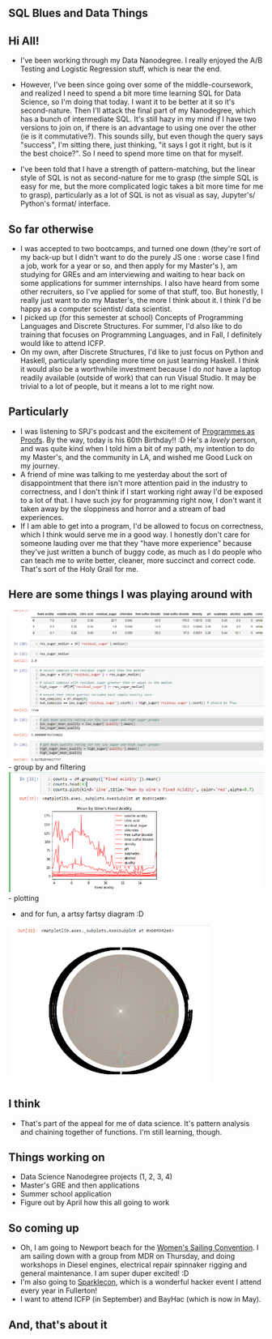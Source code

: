 ## SQL Blues and Data Things

## Hi All!
- I've been working through my Data Nanodegree. I really enjoyed the A/B Testing and Logistic Regression 
  stuff, which is near the end. 
- However, I've been since going over some of the middle-coursework, and realized I need to spend a bit more 
  time learning SQL for Data Science, so I'm doing that today. I want it to be better at it so it's second-nature.
  Then I'll attack the final part of my Nanodegree, which has a bunch of intermediate SQL.
  It's still hazy in my mind if I have two versions to join on, if there is an advantage to using one over the 
  other (ie is it commutative?). This sounds silly, but even though the query says "success", I'm sitting there,
  just thinking, "it says I got it right, but is it the best choice?".
  So I need to spend more time on that for myself. 
  
- I've been told that I have a strength of pattern-matching, but the linear style of SQL is not as second-nature
  for me to grasp (the simple SQL is easy for me, but the more complicated logic takes a bit more time for me to 
  grasp), particularly as a lot of SQL is not as visual as say, Jupyter's/ Python's format/ interface.
  
## So far otherwise
- I was accepted to two bootcamps, and turned one down (they're sort of my back-up but I didn't want to
  do the purely JS one : worse case I find a job, work for a year or so, and then apply for my Master's
  ), am studying for GREs and am interviewing and waiting to hear back on some applications
  for summer internships.
  I also have heard from some other recruiters, so I've applied for some of that stuff, too. But honestly,
  I really just want to do my Master's, the more I think about it. I think I'd be happy as a computer scientist/ data scientist.
- I picked up (for this semester at school) Concepts of Programming Languages and Discrete Structures. 
  For summer, I'd also like to do training that focuses on Programming Languages, and in Fall, I definitely
  would like to attend ICFP. 
- On my own, after Discrete Structures, I'd like to just focus on Python and Haskell, particularly spending more
  time on just learning Haskell. I think it would also be a worthwhile investment because I do *not* have a laptop
  readily available (outside of work) that can run Visual Studio. It may be trivial to a lot of people, but it means 
  a lot to me right now. 
  
## Particularly
- I was listening to SPJ's podcast and the excitement of [Programmes as Proofs](https://www.microsoft.com/en-us/research/blog/functional-programming-languages-pursuit-laziness-dr-simon-peyton-jones/). By the way, today is his 60th
Birthday!! :D He's a *lovely* person, and was quite kind when I told him a bit of my path, my intention to do my Master's,
and the community in LA, and wished me Good Luck on my journey. 
- A friend of mine was talking to me yesterday about the sort of disappointment that there isn't more attention paid in the industry
  to correctness, and I don't think if I start working right away I'd be exposed to a lot of that. I have such joy for programming
  right now, I don't want it taken away by the sloppiness and horror and a stream of bad experiences. 
- If I am able to get into a program, I'd be allowed to focus on correctness, which I think would serve me in a good way. 
  I honestly don't care for someone lauding over me that they "have more experience" because they've just written a bunch of buggy code,
  as much as I do people who can teach me to write better, cleaner, more succinct and correct code. That's sort of the Holy Grail for me.
  
## Here are some things I was playing around with
<img src="/images/data_things/book1.png" width="800">
- group by and filtering

<img src="/images/data_things/book2.png" width="800">
- plotting

- and for fun, a artsy fartsy diagram :D
<img src="/images/data_things/poetry.png" width="400">

## I think
- That's part of the appeal for me of data science. It's pattern analysis and chaining together of functions. 
  I'm still learning, though. 
  
## Things working on
- Data Science Nanodegree projects (1, 2, 3, 4)
- Master's GRE and then applications
- Summer school application
- Figure out by April how this all going to work

## So coming up
- Oh, I am going to Newport beach for the [Women's Sailing Convention](https://www.sailingconventionforwomen.com/). 
  I am sailing down with a group from MDR on Thursday, and doing workshops in Diesel engines, electrical repair
  spinnaker rigging and general maintenance. I am super duper excited! :D
- I'm also going to [Sparklecon](http://www.sparklecon.org/), which is a wonderful hacker event I attend every year in Fullerton! 
- I want to attend ICFP (in September) and BayHac (which is now in May).

## And, that's about it
  

